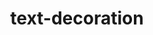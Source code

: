 ---
title: "text-decoration"
description: "Tested with the values `overline`, `underline` and `line-through`."
category: css
keywords: underline
last_test_date: "2019-02-28"
test_url: "/tests/css-text.html"
test_results_url: "https: //app.emailonacid.com/app/acidtest/DkqbHs69ek5UnK6uhZ7Uj0n5GVQNTP4Z1FvgXvnKyEoTM/list"
stats: {
	apple-mail: {
		macos: {
			"12.4": "y"
		},
		ios: {
			"12.1": "y"
		}
	},
	gmail: {
		desktop-webmail: {
			"2019-02": "y"
		},
		ios: {
			"2019-02": "a #1"
		},
		android: {
			"2019-02": "a #1"
		},
        mobile-webmail: {
            "2020-02": "y"
        }
	},
    orange: {
        desktop-webmail: {
            "2020-01":"y",
            "2021-03":"y"
        },
        ios: {
            "2020-01":"n"
        },
        android: {
            "2020-01":"y"
        }
    },
	outlook: {
		windows: {
			"2007": "a #2 #3",
			"2010": "a #2 #3",
			"2013": "a #2 #3",
			"2016": "a #2 #3",
			"2019": "a #2 #3"
		},
		windows-10-mail: {
			"2019-02": "a #2 #3"
		},
		macos: {
			"2019-02": "y"
		},
		outlook-com: {
			"2019-02": "y"
		},
		ios: {
			"2019-02": "y"
		},
		android: {
			"2019-02": "y"
		}
	},
	yahoo: {
		desktop-webmail: {
			"2019-02": "y"
		},
		ios: {
			"2019-02": "y"
		},
		android: {
			"2019-02": "y"
		}
	},
	aol: {
		desktop-webmail: {
			"2019-02": "y"
		},
		ios: {
			"2019-02": "y"
		},
		android: {
			"2019-02": "y"
		}
	},
	samsung-email: {
		android: {
			"5.0.10.2": "y"
		}
	},
    sfr: {
        desktop-webmail: {
            "2020-01":"y"
        },
        ios: {
            "2020-01":"n"
        },
        android: {
            "2020-01":"y"
        }
    },
	thunderbird: {
		macos: {
			"68.4":"y"
		}
	},
    protonmail: {
        desktop-webmail: {
            "2020-03":"y"
        },
        ios: {
            "2020-03":"n"
        },
        android: {
            "2020-03":"y"
        }
    },
    hey: {
        desktop-webmail: {
            "2020-06":"y"
        }
    },
    mail-ru: {
        desktop-webmail: {
            "2020-10":"y"
        }
    },
	fastmail: {
		desktop-webmail: {
			"2021-07": "y"
		}
	},
    laposte: {
        desktop-webmail: {
            "2021-08": "y"
        }
    }
}
notes_by_num: {
    "1": "Partial. Not supported with non Gmail accounts.",
    "2": "Partial. Not supported with multiple values.",
    "3": "Partial. `overline` is not supported."
}
links: {
    "Can I use: text-decoration": "https://caniuse.com/#feat=text-decoration",
    "MDN: text-decoration": "https://developer.mozilla.org/en-US/docs/Web/CSS/text-decoration"
}
---